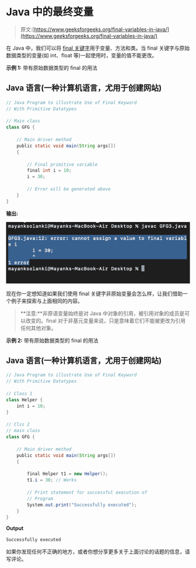 # Java 中的最终变量

> 原文:[https://www.geeksforgeeks.org/final-variables-in-java/](https://www.geeksforgeeks.org/final-variables-in-java/)

在 Java 中，我们可以将 [final 关键字](https://www.geeksforgeeks.org/final-keyword-java/)用于变量、方法和类。当 final 关键字与原始数据类型的变量(如 int、float 等)一起使用时，变量的值不能更改。

**示例 1:** 带有原始数据类型的 final 的用法

## Java 语言(一种计算机语言，尤用于创建网站)

```java
// Java Program to illustrate Use of Final Keyword
// With Primitive Datatypes

// Main class
class GFG {

    // Main driver method
    public static void main(String args[])
    {

        // Final primitive variable
        final int i = 10;
        i = 30;

        // Error will be generated above
    }
}
```

**输出:**

![](img/effa31085ced6ee20e7393716066af0f.png)

现在你一定想知道如果我们使用 final 关键字非原始变量会怎么样，让我们借助一个例子来探索与上面相同的内容。

> **注意:**非原语变量始终是对 Java 中对象的引用，被引用对象的成员是可以改变的。final 对于非基元变量来说，只是意味着它们不能被更改为引用任何其他对象。

**示例 2:** 带有原始数据类型的 final 的用法

## Java 语言(一种计算机语言，尤用于创建网站)

```java
// Java Program to illustrate Use of Final Keyword
// With Primitive Datatypes

// Class 1
class Helper {
    int i = 10;
}

// Clss 2
// main class
class GFG {

    // Main driver method
    public static void main(String args[])
    {

        final Helper t1 = new Helper();
        t1.i = 30; // Works

        // Print statement for successful execution of
        // Program
        System.out.print("Successfully executed");
    }
}
```

**Output**

```java
Successfully executed
```

如果你发现任何不正确的地方，或者你想分享更多关于上面讨论的话题的信息，请写评论。